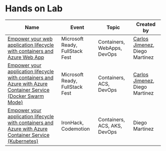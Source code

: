 # Hands on Lab

|Name|Event|Topic|Created by|
|---|---|---|---|
|[Empower your web application lifecycle with containers and Azure Web App](Empower%20your%20web%20application%20lifecycle%20with%20containers%20and%20Azure%20Web%20App.md)|Microsoft Ready, FullStack Fest|Containers, WebApps, DevOps|[Carlos Jimenez](https://github.com/cjaliaga), Diego Martinez|
|[Empower your application lifecycle with containers and Azure with Azure Container Service (Docker Swarm Mode)](Empower%20your%20application%20lifecycle%20with%20containers%20and%20Azure%20with%20Azure%20Container%20Service%20(Docker%20Swarm).md)|Microsoft Ready, FullStack Fest|Containers, ACS, DevOps|[Carlos Jimenez](https://github.com/cjaliaga), Diego Martinez|
|[Empower your application lifecycle with containers and Azure with Azure Container Service (Kubernetes)](Empower%20your%20application%20lifecycle%20with%20containers%20and%20Azure%20with%20Azure%20Container%20Service%20(Kubernetes).md)|IronHack, Codemotion|Containers, ACS, AKS, DevOps|Diego Martinez|
